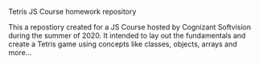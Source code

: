 Tetris JS Course homework repository

This a repostiory created for a JS Course hosted by Cognizant Softvision during the summer of 2020.
It intended to lay out the fundamentals and create a Tetris game using concepts like classes, objects, arrays and more...
